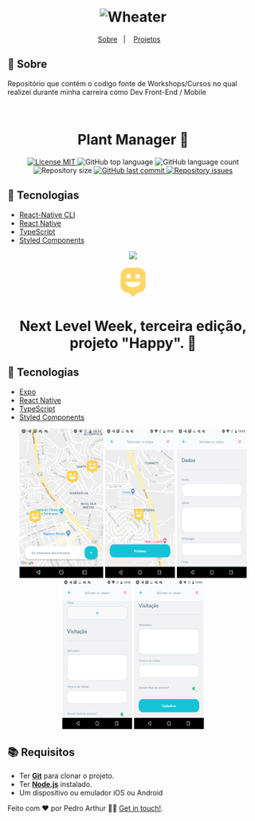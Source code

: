 ﻿<h1 align="center">
  <img alt="Wheater" src="https://media.giphy.com/media/AeHLxU7TZXCPS/giphy.gif" width="400px" />
</h1>

<p align="center">
  <a href="#page_with_curl-sobre">Sobre</a>&nbsp;&nbsp;&nbsp;|&nbsp;&nbsp;&nbsp;
  <a href="#hammer">Projetos</a>
  &nbsp;&nbsp;&nbsp;
 
</p>



## :page_with_curl: Sobre

Repositório que contém o codigo fonte de Workshops/Cursos no qual realizei durante minha carreira como Dev Front-End / Mobile

﻿<h1 align="center">Plant Manager 🌿</h1>

<p align="center">
  <a href="https://opensource.org/licenses/MIT">
    <img src="https://img.shields.io/badge/License-MIT-32B768" alt="License MIT">
  </a>
  
  <img alt="GitHub top language" src="https://img.shields.io/github/languages/top/Fekleite/plantmanager?color=32B768">

  <img alt="GitHub language count" src="https://img.shields.io/github/languages/count/Fekleite/plantmanager?color=32B768">

  <img alt="Repository size" src="https://img.shields.io/github/repo-size/Fekleite/plantmanager?color=32B768">
  
  <a href="https://github.com/Fekleite/plantmanager/commits/master">
    <img alt="GitHub last commit" src="https://img.shields.io/github/last-commit/Fekleite/plantmanager?color=32B768">
  </a>

  <a href="https://github.com/Fekleite/plantmanager/issues">
    <img alt="Repository issues" src="https://img.shields.io/github/issues/Fekleite/plantmanager?color=32B768">
  </a>
</p>


##  :hammer: Tecnologias
- [React-Native CLI](https://reactnative.dev/docs/environment-setup)
- [React Native](https://reactnative.dev/)
- [TypeScript](https://www.typescriptlang.org/)
- [Styled Components](https://styled-components.com/)


<p align="center"  >
  <img src="https://user-images.githubusercontent.com/48728541/115481500-1bddae00-a223-11eb-9914-2484983f38b4.png" />
</p>
  
<p align="center">
      <img id="imagem" title="#Projeto" src="https://github.com/Daniel-Vinicius/Happy/blob/main/.github/Imagem.png" width="10%" alt="Happy Logo"/>
</p>

<h1 align="center">Next Level Week, terceira edição, projeto "Happy". 🥳</h1>
  
##  :hammer: Tecnologias
- [Expo](https://expo.io/)
- [React Native](https://reactnative.dev/)
- [TypeScript](https://www.typescriptlang.org/)
- [Styled Components](https://styled-components.com/)


 <p align="center">
	
<img alt="Mobile" src="https://github.com/Daniel-Vinicius/Happy/blob/main/.github/1%20(1).png" height="300px"/>								       
<img alt="Mobile" src="https://github.com/Daniel-Vinicius/Happy/blob/main/.github/1%20(2).png" height="300px" width="140px"/>
<img alt="Mobile" src="https://github.com/Daniel-Vinicius/Happy/blob/main/.github/1%20(3).png" height="300px" width="140px"/>
<img alt="Mobile" src="https://github.com/Daniel-Vinicius/Happy/blob/main/.github/1%20(4).png" height="300px" width="140px"/>
<img alt="Mobile" src="https://github.com/Daniel-Vinicius/Happy/blob/main/.github/1%20(5).png" height="300px" width="140px"/>
																     
</p>


## :books: Requisitos

- Ter [**Git**](https://git-scm.com/) para clonar o projeto.
- Ter [**Node.js**](https://nodejs.org/en/) instalado.
- Um dispositivo ou emulador iOS ou Android


Feito com ❤️ por Pedro Arthur 👋🏻 [Get in touch!](https://github.com/Pedroor).
